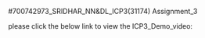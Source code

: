 #700742973_SRIDHAR_NN&DL_ICP3(31174) Assignment_3

please click the below link to view the ICP3_Demo_video:
